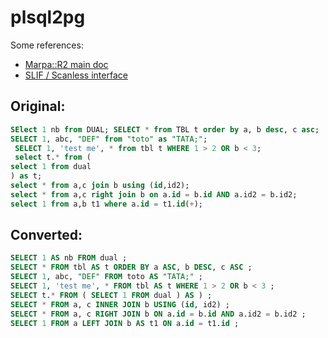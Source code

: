 plsql2pg
========

Some references:

- [Marpa::R2 main doc](http://search.cpan.org/~jkegl/Marpa-R2-3.000000/pod/Marpa_R2.pod)
- [SLIF / Scanless interface](http://search.cpan.org/~jkegl/Marpa-R2-3.000000/pod/Scanless/DSL.pod)


Original:
---------
```sql
SElect 1 nb from DUAL; SELECT * from TBL t order by a, b desc, c asc;
SELECT 1, abc, "DEF" from "toto" as "TATA;";
 SELECT 1, 'test me', * from tbl t WHERE 1 > 2 OR b < 3;
 select t.* from (
select 1 from dual
) as t;
select * from a,c join b using (id,id2);
select * from a,c right join b on a.id = b.id AND a.id2 = b.id2;
select 1 from a,b t1 where a.id = t1.id(+);
```

Converted:
----------
```sql
SELECT 1 AS nb FROM dual ;
SELECT * FROM tbl AS t ORDER BY a ASC, b DESC, c ASC ;
SELECT 1, abc, "DEF" FROM toto AS "TATA;" ;
SELECT 1, 'test me', * FROM tbl AS t WHERE 1 > 2 OR b < 3 ;
SELECT t.* FROM ( SELECT 1 FROM dual ) AS ) ;
SELECT * FROM a, c INNER JOIN b USING (id, id2) ;
SELECT * FROM a, c RIGHT JOIN b ON a.id = b.id AND a.id2 = b.id2 ;
SELECT 1 FROM a LEFT JOIN b AS t1 ON a.id = t1.id ;
```

